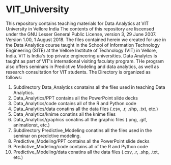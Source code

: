 # VIT_University
This repository contains teaching materials for Data Analytics at VIT University in Vellore India
The contents of this repository are liscensed under the GNU Lesser General Public License, version 3, 29 June 2007.
Version 1.00, 1 August 2018.
The files contained herein we created for use in the Data Analytics course taught in the School of Information Technology Engineering (SITE) at the Vellore Institute of Technology (VIT) in Vellore, India. VIT is India's top private engineering universities.
Data Analytcs is taught as part of VIT's international visiting faculaty program. THe program also offers seminars in Predictive Modeling and data analytics, as well as research consultation for VIT students.
The Directory is organized as follows:
1. Subdirectory Data_Analytics conatains all the files used in teaching Data Analytics.
2. Data_Analytics/PPT contains all the PowerPoint slide decks
3. Data_Analytics/code contains all of the R and Python code
4. Data_Analytics/data conatins all the data files (.csv, .r, .shp, .txt, etc.)
5. Data_Analytics/knime conatins all the knime files
6. Data_Analytics/graphics conatins all the graphic files (.png, .gif, animationst, etc.)
7. Subdirectory Predictive_Modeling conatins all the files used in the seminar on predictive modeling.
8. Predictive_Modeling/PPT contains all the PowerPoint slide decks
9. Predictive_Modeling/code contains all of the R and Python code
10. Predictive_Modeling/data conatins all the data files (.csv, .r, .shp, .txt, etc.)
